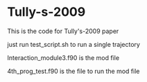 # Tully-s-2009
This is the code for Tully's-2009 paper

just run test_script.sh to run a single trajectory

Interaction_module3.f90 is the mod file

4th_prog_test.f90 is the file to run the mod file
